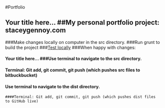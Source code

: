 #Portfolio

## Your title here... ##My personal portfolio project: staceygennoy.com

###Make changes locally on computer in the src directory.
###Run grunt to build the project
###[Test locally](http://0.0.0.0:9002)
###When happy with changes:
  #### Your title here... ###Use terminal to navigate to the src directory.
  ####  Terminal: Git add, git commit, git push (which pushes src files to bitbuckbucket)
   #### Use terminal to navigate to the dist directory.
    ####Terminal: Git add, git commit, git push (which pushes dist files to GitHub live)
